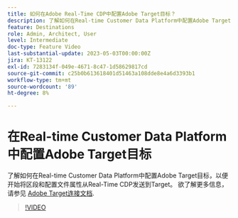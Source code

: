 ```yaml
---
title: 如何在Adobe Real-Time CDP中配置Adobe Target目标？
description: 了解如何在Real-time Customer Data Platform中配置Adobe Target目标，以便开始将区段和配置文件属性从Real-Time CDP发送到Target。
feature: Destinations
role: Admin, Architect, User
level: Intermediate
doc-type: Feature Video
last-substantial-update: 2023-05-03T00:00:00Z
jira: KT-13122
exl-id: 7283134f-049e-4671-8c47-1d58629817cd
source-git-commit: c25b0b613618401d51463a108dde8e4a6d3393b1
workflow-type: tm+mt
source-wordcount: '89'
ht-degree: 8%

---
```


# 在Real-time Customer Data Platform中配置Adobe Target目标

了解如何在Real-time Customer Data Platform中配置Adobe Target目标，以便开始将区段和配置文件属性从Real-Time CDP发送到Target。 欲了解更多信息，请参见 [Adobe Target连接文档](https://experienceleague.adobe.com/docs/experience-platform/destinations/catalog/personalization/adobe-target-connection.html?lang=zh-Hans).

>[!VIDEO](https://video.tv.adobe.com/v/3418799/?learn=on)
